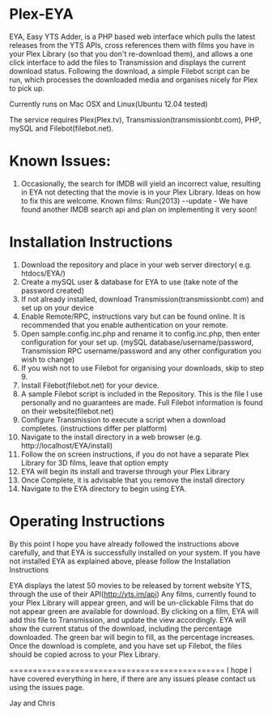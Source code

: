 Plex-EYA
========

EYA, Easy YTS Adder, is a PHP based web interface which pulls the latest releases from the YTS APIs,
cross references them with films you have in your Plex Library (so that you don't re-download them),
and allows a one click interface to add the files to Transmission and displays the current download status.
Following the download, a simple Filebot script can be run, which processes the downloaded media and
organises nicely for Plex to pick up.

Currently runs on Mac OSX and Linux(Ubuntu 12.04 tested)

The service requires Plex(Plex.tv), Transmission(transmissionbt.com), PHP, mySQL and Filebot(filebot.net).

Known Issues:
============
1. Occasionally, the search for IMDB will yield an incorrect value, resulting in EYA
not detecting that the movie is in your Plex Library.  Ideas on how to fix this are welcome.
Known films: Run(2013)
--update - We have found another IMDB search api and plan on implementing it very soon!

Installation Instructions
==============================================
1. Download the repository and place in your web server directory( e.g. htdocs/EYA/)
2. Create a mySQL user & database for EYA to use (take note of the password created)
3. If not already installed, download Transmission(transmissionbt.com) and set up on your device
4. Enable Remote/RPC, instructions vary but can be found online.  It is recommended that you enable authentication on your remote.
5. Open sample.config.inc.php and rename it to config.inc.php, then enter configuration for your set up. (mySQL database/username/password, Transmission RPC username/password and any other configuration you wish to change)
6. If you wish not to use Filebot for organising your downloads, skip to step 9.
7. Install Filebot(filebot.net) for your device.
7. A sample Filebot script is included in the Repository. This is the file I use personally and no guarantees are made. Full Filebot information is found on their website(filebot.net)
8. Configure Transmission to execute a script when a download completes. (instructions differ per platform)
9. Navigate to the install directory in a web browser (e.g. http://localhost/EYA/install)
10. Follow the on screen instructions, if you do not have a separate Plex Library for 3D films, leave that option empty
11. EYA will begin its install and traverse through your Plex Library
12. Once Complete, it is advisable that you remove the install directory
13. Navigate to the EYA directory to begin using EYA.

Operating Instructions
==============================================
By this point I hope you have already followed the instructions above carefully, and that EYA is successfully installed on your system. If you have not installed EYA as explained above, please follow the Installation Instructions

EYA displays the latest 50 movies to be released by torrent website YTS, through the use of their API(http://yts.im/api)
Any films, currently found to your Plex Library will appear green, and will be un-clickable
Films that do not appear green are available for download.
By clicking on a film, EYA will add this file to Transmission, and update the view accordingly.
EYA will show the current status of the download, including the percentage downloaded.
The green bar will begin to fill, as the percentage increases.
Once the download is complete, and you have set up Filebot, the files should be copied across to your Plex Library.


==============================================
I hope I have covered everything in here, if there are any issues please contact us using the issues page.

Jay and Chris
